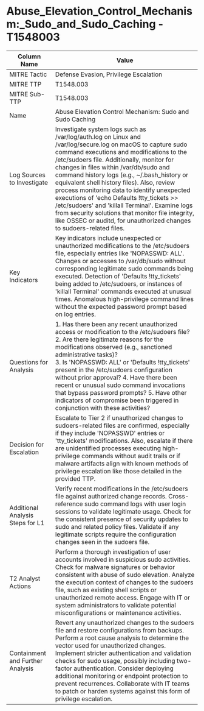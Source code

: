 # Abuse_Elevation_Control_Mechanism:_Sudo_and_Sudo_Caching - T1548003

| Column Name | Value |
|-------------|-------|
| MITRE Tactic | Defense Evasion, Privilege Escalation |
| MITRE TTP | T1548.003 |
| MITRE Sub-TTP | T1548.003 |
| Name | Abuse Elevation Control Mechanism: Sudo and Sudo Caching |
| Log Sources to Investigate | Investigate system logs such as /var/log/auth.log on Linux and /var/log/secure.log on macOS to capture sudo command executions and modifications to the /etc/sudoers file. Additionally, monitor for changes in files within /var/db/sudo and command history logs (e.g., ~/.bash_history or equivalent shell history files). Also, review process monitoring data to identify unexpected executions of 'echo Defaults !tty_tickets >> /etc/sudoers' and 'killall Terminal'. Examine logs from security solutions that monitor file integrity, like OSSEC or auditd, for unauthorized changes to sudoers-related files. |
| Key Indicators | Key indicators include unexpected or unauthorized modifications to the /etc/sudoers file, especially entries like 'NOPASSWD: ALL'. Changes or accesses to /var/db/sudo without corresponding legitimate sudo commands being executed. Detection of 'Defaults !tty_tickets' being added to /etc/sudoers, or instances of 'killall Terminal' commands executed at unusual times. Anomalous high-privilege command lines without the expected password prompt based on log entries. |
| Questions for Analysis | 1. Has there been any recent unauthorized access or modification to the /etc/sudoers file?<br>2. Are there legitimate reasons for the modifications observed (e.g., sanctioned administrative tasks)?<br>3. Is 'NOPASSWD: ALL' or 'Defaults !tty_tickets' present in the /etc/sudoers configuration without prior approval? 4. Have there been recent or unusual sudo command invocations that bypass password prompts? 5. Have other indicators of compromise been triggered in conjunction with these activities? |
| Decision for Escalation | Escalate to Tier 2 if unauthorized changes to sudoers-related files are confirmed, especially if they include 'NOPASSWD' entries or 'tty_tickets' modifications. Also, escalate if there are unidentified processes executing high-privilege commands without audit trails or if malware artifacts align with known methods of privilege escalation like those detailed in the provided TTP. |
| Additional Analysis Steps for L1 | Verify recent modifications in the /etc/sudoers file against authorized change records. Cross-reference sudo command logs with user login sessions to validate legitimate usage. Check for the consistent presence of security updates to sudo and related policy files. Validate if any legitimate scripts require the configuration changes seen in the sudoers file. |
| T2 Analyst Actions | Perform a thorough investigation of user accounts involved in suspicious sudo activities. Check for malware signatures or behavior consistent with abuse of sudo elevation. Analyze the execution context of changes to the sudoers file, such as existing shell scripts or unauthorized remote access. Engage with IT or system administrators to validate potential misconfigurations or maintenance activities. |
| Containment and Further Analysis | Revert any unauthorized changes to the sudoers file and restore configurations from backups. Perform a root cause analysis to determine the vector used for unauthorized changes. Implement stricter authentication and validation checks for sudo usage, possibly including two-factor authentication. Consider deploying additional monitoring or endpoint protection to prevent recurrences. Collaborate with IT teams to patch or harden systems against this form of privilege escalation. |
